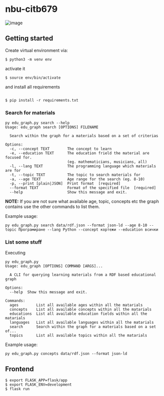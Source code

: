 # nbu-citb679

![image](https://user-images.githubusercontent.com/2267270/121960611-0098a600-cd6f-11eb-9d4e-7ec43d9dd1cc.png)


## Getting started

Create virtual environment via:

```shell
$ python3 -m venv env
```

activate it

```shell
$ source env/bin/activate
```

and install all requirements

```shell

$ pip install -r requirements.txt
```

### Search for materials

```
py edu_graph.py search --help
Usage: edu_graph search [OPTIONS] FILENAME

  Search within the graph for a materials based on a set of criterias

Options:
  -c, --concept TEXT        The concept to learn
  -e, --education TEXT      The education frield the material are focused for.
                            (eg. mathematicians, musicians, all)
  -l, --lang TEXT           The programming language which materials are for
  -t, --topic TEXT          The topic to search materials for
  -a, --age TEXT            Age range for the search (eg. 8-10)
  -p, --print [plain|JSON]  Print format  [required]
  --format TEXT             Format of the specified file  [required]
  --help                    Show this message and exit.
```

**NOTE:** If you are not sure what available age, topic, concepts etc the graph contains use the other commands to list them.

Example usage:

```
py edu_graph.py search data/rdf.json --format json-ld --age 8-10 --topic Програмиране --lang Python --concept кортежи --education всички
```

### List some stuff

Executing

```
py edu_graph.py
Usage: edu_graph [OPTIONS] COMMAND [ARGS]...

  A CLI for querying learning materials from a RDF based educational graph

Options:
  --help  Show this message and exit.

Commands:
  ages        List all available ages within all the matarials
  concepts    List all available concepts within all the matarials
  educations  List all available education fields within all the matarials
  languages   List all available languages within all the matarials
  search      Search within the graph for a materials based on a set of...
  topics      List all available topics within all the matarials
```

Example usage:

```
py edu_graph.py concepts data/rdf.json --format json-ld
```

## Frontend

```
$ export FLASK_APP=flask/app
$ export FLASK_ENV=development
$ flask run
```

